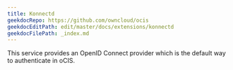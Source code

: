 ```yaml
---
title: Konnectd
geekdocRepo: https://github.com/owncloud/ocis
geekdocEditPath: edit/master/docs/extensions/konnectd
geekdocFilePath: _index.md
---
```


This service provides an OpenID Connect provider which is the default way to authenticate in oCIS.
